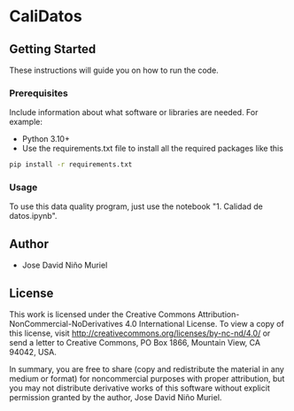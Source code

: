 # CaliDatos

## Getting Started

These instructions will guide you on how to run the code.

### Prerequisites

Include information about what software or libraries are needed. For example:

- Python 3.10+
- Use the requirements.txt file to install all the required packages like this
```bash
pip install -r requirements.txt
```

### Usage

To use this data quality program, just use the notebook "1. Calidad de datos.ipynb".

## Author
* Jose David Niño Muriel

## License
This work is licensed under the Creative Commons Attribution-NonCommercial-NoDerivatives 4.0 International License. To view a copy of this license, visit http://creativecommons.org/licenses/by-nc-nd/4.0/ or send a letter to Creative Commons, PO Box 1866, Mountain View, CA 94042, USA.

In summary, you are free to share (copy and redistribute the material in any medium or format) for noncommercial purposes with proper attribution, but you may not distribute derivative works of this software without explicit permission granted by the author, Jose David Niño Muriel.




